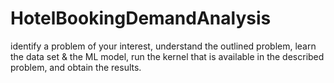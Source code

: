 # HotelBookingDemandAnalysis
 identify a problem of your interest, understand the outlined problem, learn the data set &amp; the ML model, run the kernel that is available in the described problem, and obtain the results.
